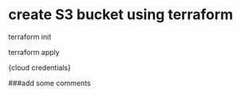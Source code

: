 # create S3 bucket using terraform

terraform init

terraform apply

{cloud credentials}

###add some comments

###
###

###
